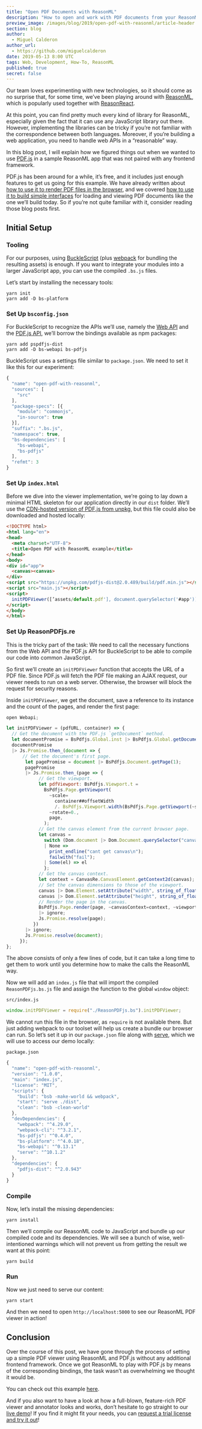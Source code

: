 ```yaml
---
title: "Open PDF Documents with ReasonML"
description: "How to open and work with PDF documents from your ReasonML app."
preview_image: /images/blog/2019/open-pdf-with-reasonml/article-header.png
section: blog
author:
  - Miguel Calderon
author_url:
  - https://github.com/miguelcalderon
date: 2019-05-13 8:00 UTC
tags: Web, Development, How-To, ReasonML
published: true
secret: false
---
```


Our team loves experimenting with new technologies, so it should come as no surprise that, for some time, we’ve been playing around with [ReasonML][], which is popularly used together with [ReasonReact][].

At this point, you can find pretty much every kind of library for ReasonML, especially given the fact that it can use any JavaScript library out there. However, implementing the libraries can be tricky if you’re not familiar with the correspondence between both languages. Moreover, if you’re building a web application, you need to handle web APIs in a “reasonable” way.

In this blog post, I will explain how we figured things out when we wanted to use [PDF.js][] in a sample ReasonML app that was not paired with any frontend framework.

PDF.js has been around for a while, it’s free, and it includes just enough features to get us going for this example. We have already written about [how to use it to render PDF files in the browser][], and we covered [how to use it to build simple interfaces][] for loading and viewing PDF documents like the one we’ll build today. So if you’re not quite familiar with it, consider reading those blog posts first.

## Initial Setup

### Tooling

For our purposes, using [BuckleScript][] (plus [webpack][] for bundling the resulting assets) is enough. If you want to integrate your modules into a larger JavaScript app, you can use the compiled `.bs.js` files.

Let’s start by installing the necessary tools:

```shell
yarn init
yarn add -D bs-platform
```

### Set Up `bsconfig.json`

For BuckleScript to recognize the APIs we’ll use, namely the [Web API][] and the [PDF.js API][], we’ll borrow the bindings available as npm packages:

```shell
yarn add pspdfjs-dist
yarn add -D bs-webapi bs-pdfjs
```

BuckleScript uses a settings file similar to `package.json`. We need to set it like this for our experiment:

```js
{
  "name": "open-pdf-with-reasonml",
  "sources": [
    "src"
  ],
  "package-specs": [{
    "module": "commonjs",
    "in-source": true
  }],
  "suffix": ".bs.js",
  "namespace": true,
  "bs-dependencies": [
    "bs-webapi",
    "bs-pdfjs"
  ],
  "refmt": 3
}
```

### Set Up `index.html`

Before we dive into the viewer implementation, we’re going to lay down a minimal HTML skeleton for our application directly in our `dist` folder. We’ll use the [CDN-hosted version of PDF.js from unpkg][], but this file could also be downloaded and hosted locally:

```html
<!DOCTYPE html>
<html lang="en">
<head>
  <meta charset="UTF-8">
  <title>Open PDF with ReasonML example</title>
</head>
<body>
<div id="app">
  <canvas><canvas>
</div>
<script src="https://unpkg.com/pdfjs-dist@2.0.489/build/pdf.min.js"></script>
<script src="main.js"></script>
<script>
  initPDFViewer([’assets/default.pdf'], document.querySelector('#app'));
</script>
</body>
</html>
```

### Set Up ReasonPDFjs.re

This is the tricky part of the task: We need to call the necessary functions from the Web API and the PDF.js API for BuckleScript to be able to compile our code into common JavaScript.

So first we’ll create an `initPDFViewer` function that accepts the URL of a PDF file. Since PDF.js will fetch the PDF file making an AJAX request, our viewer needs to run on a web server. Otherwise, the browser will block the request for security reasons.

Inside `initPDFViewer`, we get the document, save a reference to its instance and the count of the pages, and render the first page:

```js
open Webapi;

let initPDFViewer = (pdfURL, container) => {
  // Get the document with the PDF.js `getDocument` method.
  let documentPromise = BsPdfjs.Global.inst |> BsPdfjs.Global.getDocument(pdfURL);
  documentPromise
  |> Js.Promise.then_(document => {
      // Get the document's first page.
       let pagePromise = document |> BsPdfjs.Document.getPage(1);
       pagePromise
       |> Js.Promise.then_(page => {
            // Get the viewport.
            let pdfViewport: BsPdfjs.Viewport.t =
              BsPdfjs.Page.getViewport(
                ~scale=
                  container##offsetWidth
                  /. BsPdfjs.Viewport.width(BsPdfjs.Page.getViewport(~scale=1., ~rotate=0., page)),
                ~rotate=0.,
                page,
              );
            // Get the canvas element from the current browser page.
            let canvas =
              switch (Dom.document |> Dom.Document.querySelector("canvas")) {
              | None =>
                print_endline("cant get canvas\n");
                failwith("fail");
              | Some(el) => el
              };
            // Get the canvas context.
            let context = CanvasRe.CanvasElement.getContext2d(canvas);
            // Set the canvas dimensions to those of the viewport.
            canvas |> Dom.Element.setAttribute("width", string_of_float(BsPdfjs.Viewport.width(pdfViewport)));
            canvas |> Dom.Element.setAttribute("height", string_of_float(BsPdfjs.Viewport.height(pdfViewport)));
            // Render the page in the canvas.
            BsPdfjs.Page.render(page, ~canvasContext=context, ~viewport=pdfViewport, ~transform=Js.Option.some([||]))
            |> ignore;
            Js.Promise.resolve(page);
          })
       |> ignore;
       Js.Promise.resolve(document);
     });
};
```

The above consists of only a few lines of code, but it can take a long time to get them to work until you determine how to make the calls the ReasonML way.

Now we will add an `index.js` file that will import the compiled `ReasonPDFjs.bs.js` file and assign the function to the global `window` object:

`src/index.js`

```js
window.initPDFViewer = require("./ReasonPDFjs.bs").initPDFViewer;
```

We cannot run this file in the browser, as `require` is not available there. But just adding webpack to our toolset will help us create a bundle our browser can run. So let’s set it up in our `package.json` file along with [serve][], which we will use to access our demo locally:

`package.json`

```js
{
  "name": "open-pdf-with-reasonml",
  "version": "1.0.0",
  "main": "index.js",
  "license": "MIT",
  "scripts": {
    "build": "bsb -make-world && webpack",
    "start": "serve ./dist",
    "clean": "bsb -clean-world"
  },
  "devDependencies": {
    "webpack": "^4.29.0",
    "webpack-cli": "^3.2.1",
    "bs-pdfjs": "^0.4.0",
    "bs-platform": "^4.0.18",
    "bs-webapi": "^0.13.1"
    "serve": "^10.1.2"
  },
  "dependencies": {
    "pdfjs-dist": "^2.0.943"
  }
}
```

### Compile

Now, let’s install the missing dependencies:

```shell
yarn install
```

Then we’ll compile our ReasonML code to JavaScript and bundle up our compiled code and its dependencies. We will see a bunch of wise, well-intentioned warnings which will not prevent us from getting the result we want at this point:

```shell
yarn build
```

### Run

Now we just need to serve our content:

```shell
yarn start
```

And then we need to open `http://localhost:5000` to see our ReasonML PDF viewer in action!

## Conclusion

Over the course of this post, we have gone through the process of setting up a simple PDF viewer using ReasonML and PDF.js without any additional frontend framework. Once we got ReasonML to play with PDF.js by means of the corresponding bindings, the task wasn’t as overwhelming we thought it would be.

You can check out this example [here][reasonml example].

And if you also want to have a look at how a full-blown, feature-rich PDF viewer and annotator looks and works, don’t hesitate to go straight to our [live demo][]! If you find it might fit your needs, you can [request a trial license and try it out][]!

[reasonml]: https://reasonml.github.io/
[reasonreact]: https://github.com/reasonml/reason-react
[pspdfkit]: http://pspdfkit.com
[pdf.js]: https://mozilla.github.io/pdf.js/
[how to use it to render pdf files in the browser]: https://pspdfkit.com/blog/2018/render-pdfs-in-the-browser-with-pdf-js/
[how to use it to build simple interfaces]: https://pspdfkit.com/blog/2019/implement-pdf-viewer-pdf-js/
[bucklescript]: https://bucklescript.github.io/
[webpack]: https://webpack.js.org/
[web api]: https://github.com/reasonml-community/bs-webapi-incubator
[pdf.js api]: https://github.com/literal-io/bs-pdfjs
[cdn-hosted version of pdf.js from unpkg]: https://unpkg.com/pdfjs-dist@2.0.489/build/pdf.min.js
[serve]: https://github.com/zeit/serve
[reasonml example]: https://github.com/PSPDFkit/open-pdf-with-reasonml
[live demo]: https://web-examples.pspdfkit.com
[request a trial license and try it out]: http://pspdfkit.com/try
